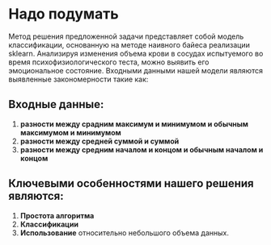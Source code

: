 # Надо подумать
Метод решения предложенной задачи представляет собой модель классификации,</b>
основанную на методе наивного байеса реализации sklearn. Анализируя изменения
объема крови в сосудах испытуемого во время психофизиологического теста, можно
выявить его эмоциональное состояние. Входными данными нашей модели являются
выявленные закономерности такие как:

## Входные данные:
1. **разности между срадним максимум и минимумом и обычным максимумом и минимумом**
2. **разности между средней суммой и суммой**
3. **разности между средним началом и концом и обычным началом и концом**

## Ключевыми особенностями нашего решения являются:
1. **Простота алгоритма**
2. **Классификации**
3. **Использование**
относительно небольшого объема данных.
